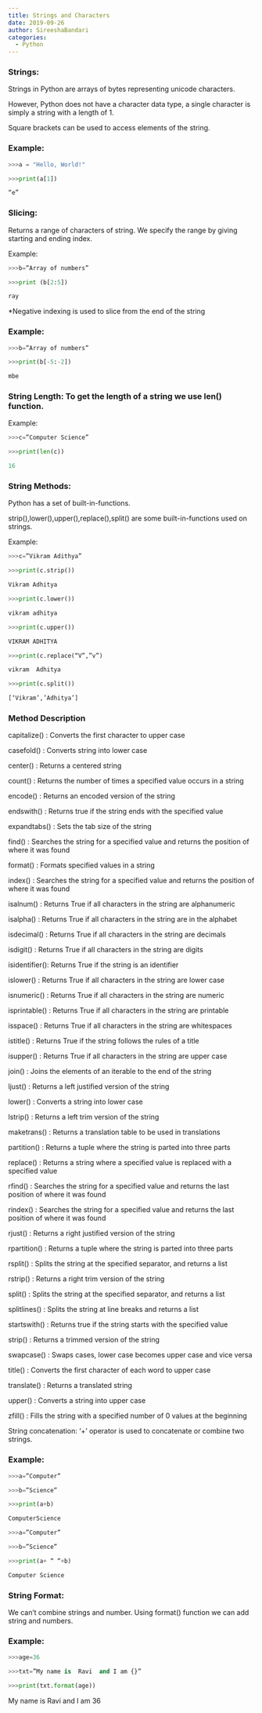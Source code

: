 ```yaml
---
title: Strings and Characters
date: 2019-09-26
author: SireeshaBandari
categories:
  - Python
---
```


### Strings:

Strings in Python are arrays of bytes representing unicode characters.

However, Python does not have a character data type, a single character is simply a string with a length of 1.

Square brackets can be used to access elements of the string.

### Example:
```python
>>>a = "Hello, World!"

>>>print(a[1])

“e”
```
### Slicing:

Returns  a  range of characters of string. We specify the range by giving starting and ending index.

Example:
```python
>>>b=”Array of numbers”

>>>print (b[2:5])

ray
```
*Negative indexing is used to slice from the end of the string

### Example:
```python
>>>b=”Array of numbers”

>>>print(b[-5:-2])

mbe
```
### String Length: To get the length of a string we use len() function.

Example:
```python
>>>c=”Computer Science”

>>>print(len(c))

16
```
### String Methods:

Python has a set of built-in-functions.

strip(),lower(),upper(),replace(),split() are some built-in-functions used on strings.

Example:
```python
>>>c=”Vikram Adithya”

>>>print(c.strip())

Vikram Adhitya

>>>print(c.lower())

vikram adhitya

>>>print(c.upper())

VIKRAM ADHITYA

>>>print(c.replace(“V”,”v”)

vikram  Adhitya

>>>print(c.split())

[‘Vikram’,’Adhitya’]


```
### Method	Description

capitalize()  :  Converts the first character to upper case

casefold()    :  Converts string into lower case

center()      :  Returns a centered string

count()       :  Returns the number of times a specified value occurs in a string

encode()      :  Returns an encoded version of the string

endswith()    :  Returns true if the string ends with the specified value

expandtabs()  :  Sets the tab size of the string

find()        :  Searches the string for a specified value and returns the position of where it was found

format()      :  Formats specified values in a string

index()       :  Searches the string for a specified value and returns the position of where it was found

isalnum()     :  Returns True if all characters in the string are alphanumeric

isalpha()     :  Returns True if all characters in the string are in the alphabet

isdecimal()   :  Returns True if all characters in the string are decimals

isdigit()     :  Returns True if all characters in the string are digits

isidentifier():  Returns True if the string is an identifier

islower()     :  Returns True if all characters in the string are lower case

isnumeric()   :  Returns True if all characters in the string are numeric

isprintable() :  Returns True if all characters in the string are printable

isspace()     :  Returns True if all characters in the string are whitespaces

istitle()     :  Returns True if the string follows the rules of a title

isupper()     :  Returns True if all characters in the string are upper case

join()        :  Joins the elements of an iterable to the end of the string

ljust()       :  Returns a left justified version of the string

lower()       :  Converts a string into lower case

lstrip()      :  Returns a left trim version of the string

maketrans()   :	Returns a translation table to be used in translations

partition()   : Returns a tuple where the string is parted into three parts

replace()     : Returns a string where a specified value is replaced with a specified value

rfind()       : Searches the string for a specified value and returns the last position of where it was found

rindex()      : Searches the string for a specified value and returns the last position of where it was found

rjust()       : Returns a right justified version of the string

rpartition()  : Returns a tuple where the string is parted into three parts

rsplit()      : Splits the string at the specified separator, and returns a list

rstrip()      : Returns a right trim version of the string

split()       : Splits the string at the specified separator, and returns a list

splitlines()  : Splits the string at line breaks and returns a list

startswith()  : Returns true if the string starts with the specified value

strip()       : Returns a trimmed version of the string

swapcase()    : Swaps cases, lower case becomes upper case and vice versa

title()       : Converts the first character of each word to upper case

translate()   :	Returns a translated string

upper()       : Converts a string into upper case

zfill()       : Fills the string with a specified number of 0 values at the beginning

String concatenation:  ‘+’ operator is used to concatenate or combine two strings.

### Example:
```python
>>>a=”Computer”

>>>b=”Science”

>>>print(a+b)

ComputerScience

>>>a=”Computer”

>>>b=”Science”

>>>print(a+ “ “+b)

Computer Science
```
### String Format:

We can’t combine strings and number. Using format() function we can add string and numbers.



### Example:
```python
>>>age=36

>>>txt=”My name is  Ravi  and I am {}”

>>>print(txt.format(age))
```
My name is Ravi and I am 36

